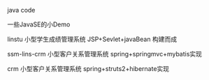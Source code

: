 
java code

一些JavaSE的小Demo

linstu 小型学生成绩管理系统 JSP+Sevlet+javaBean 构建而成

ssm-lins-crm 小型客户关系管理系统 spring+springmvc+mybatis实现

crm 小型客户关系管理系统 spring+struts2+hibernate实现
